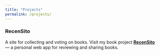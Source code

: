```yaml
---
title: "Projects"
permalink: /projects/
---
```


### RecenSito
A site for collecting and voting on books. 
Visit my book project [**RecenSito**](https://giovannimaglio.pythonanywhere.com) — a personal web app for reviewing and sharing books.

